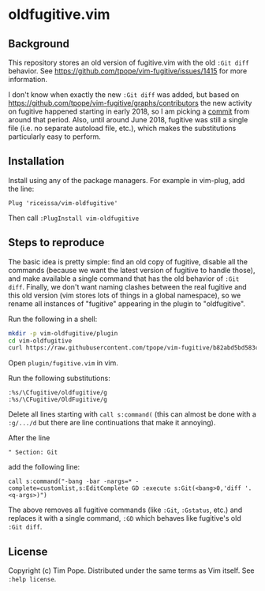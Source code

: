# oldfugitive.vim

## Background

This repository stores an old version of fugitive.vim with the old `:Git diff`
behavior. See https://github.com/tpope/vim-fugitive/issues/1415 for more
information.

I don't know when exactly the new `:Git diff` was added, but based on
https://github.com/tpope/vim-fugitive/graphs/contributors the new activity on
fugitive happened starting in early 2018, so I am picking a
[commit](https://github.com/tpope/vim-fugitive/tree/b82abd5bd583cfb90be63ae12adc36a84577bd45)
from around that period. Also, until around June 2018, fugitive was still a
single file (i.e. no separate autoload file, etc.), which makes the
substitutions particularly easy to perform.

## Installation

Install using any of the package managers. For example in vim-plug, add the line:

```
Plug 'riceissa/vim-oldfugitive'
```

Then call `:PlugInstall vim-oldfugitive`

## Steps to reproduce

The basic idea is pretty simple: find an old copy of fugitive, disable all the
commands (because we want the latest version of fugitive to handle those), and
make available a single command that has the old behavior of `:Git diff`.
Finally, we don't want naming clashes between the real fugitive and this old
version (vim stores lots of things in a global namespace), so we rename all
instances of "fugitive" appearing in the plugin to "oldfugitive".

Run the following in a shell:

```bash
mkdir -p vim-oldfugitive/plugin
cd vim-oldfugitive
curl https://raw.githubusercontent.com/tpope/vim-fugitive/b82abd5bd583cfb90be63ae12adc36a84577bd45/plugin/fugitive.vim > plugin/oldfugitive.vim
```

Open `plugin/fugitive.vim` in vim.

Run the following substitutions:

```vim
:%s/\Cfugitive/oldfugitive/g
:%s/\CFugitive/OldFugitive/g
```

Delete all lines starting with `call s:command(` (this can almost be done with
a `:g/.../d` but there are line continuations that make it annoying).

After the line

```
" Section: Git
```

add the following line:

```
call s:command("-bang -bar -nargs=* -complete=customlist,s:EditComplete GD :execute s:Git(<bang>0,'diff '.<q-args>)")
```

The above removes all fugitive commands (like `:Git`, `:Gstatus`, etc.) and
replaces it with a single command, `:GD` which behaves like fugitive's old
`:Git diff`.

## License

Copyright (c) Tim Pope.  Distributed under the same terms as Vim itself.
See `:help license`.
